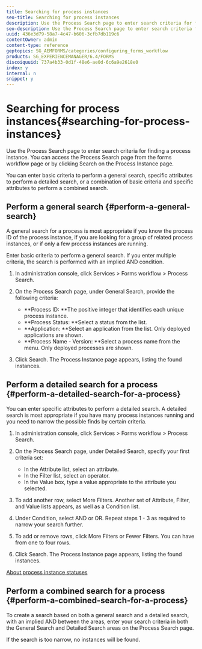 ```yaml
---
title: Searching for process instances
seo-title: Searching for process instances
description: Use the Process Search page to enter search criteria for finding a process instance.
seo-description: Use the Process Search page to enter search criteria for finding a process instance.
uuid: 436e3d79-58a7-4c47-b606-3cfb7db119c6
contentOwner: admin
content-type: reference
geptopics: SG_AEMFORMS/categories/configuring_forms_workflow
products: SG_EXPERIENCEMANAGER/6.4/FORMS
discoiquuid: 737a4b33-0d1f-48e6-ae0d-6c6a9e2618e0
index: y
internal: n
snippet: y
---
```


# Searching for process instances{#searching-for-process-instances}

Use the Process Search page to enter search criteria for finding a process instance. You can access the Process Search page from the forms workflow page or by clicking Search on the Process Instance page.

You can enter basic criteria to perform a general search, specific attributes to perform a detailed search, or a combination of basic criteria and specific attributes to perform a combined search.

## Perform a general search {#perform-a-general-search}

A general search for a process is most appropriate if you know the process ID of the process instance, if you are looking for a group of related process instances, or if only a few process instances are running.

Enter basic criteria to perform a general search. If you enter multiple criteria, the search is performed with an implied AND condition.

1. In administration console, click Services &gt; Forms workflow &gt; Process Search.
1. On the Process Search page, under General Search, provide the following criteria:

    * **Process ID: **The positive integer that identifies each unique process instance.
    * **Process Status: **Select a status from the list.
    * **Application: **Select an application from the list. Only deployed applications are shown.
    * **Process Name - Version: **Select a process name from the menu. Only deployed processes are shown.

1. Click Search. The Process Instance page appears, listing the found instances.

## Perform a detailed search for a process {#perform-a-detailed-search-for-a-process}

You can enter specific attributes to perform a detailed search. A detailed search is most appropriate if you have many process instances running and you need to narrow the possible finds by certain criteria.

1. In administration console, click Services &gt; Forms workflow &gt; Process Search.
1. On the Process Search page, under Detailed Search, specify your first criteria set:

    * In the Attribute list, select an attribute.
    * In the Filter list, select an operator.
    * In the Value box, type a value appropriate to the attribute you selected.

1. To add another row, select More Filters. Another set of Attribute, Filter, and Value lists appears, as well as a Condition list.
1. Under Condition, select AND or OR. Repeat steps 1 - 3 as required to narrow your search further.
1. To add or remove rows, click More Filters or Fewer Filters. You can have from one to four rows.
1. Click Search. The Process Instance page appears, listing the found instances.

[About process instance statuses](../../../forms/using/admin-help/processes.md#about-process-instance-statuses)

## Perform a combined search for a process {#perform-a-combined-search-for-a-process}

To create a search based on both a general search and a detailed search, with an implied AND between the areas, enter your search criteria in both the General Search and Detailed Search areas on the Process Search page.

If the search is too narrow, no instances will be found.
